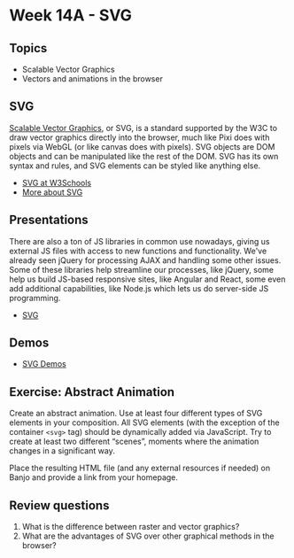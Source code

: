 # Week 14A - SVG

## Topics
- Scalable Vector Graphics
- Vectors and animations in the browser

## SVG
[Scalable Vector Graphics](https://www.w3.org/Graphics/SVG/About.html), or SVG, is a standard supported by the W3C to draw vector graphics directly into the browser, much like Pixi does with pixels via WebGL (or like canvas does with pixels). SVG objects are DOM objects and can be manipulated like the rest of the DOM. SVG has its own syntax and rules, and SVG elements can be styled like anything else.

- [SVG at W3Schools](https://www.w3schools.com/graphics/svg_intro.asp)
- [More about SVG](https://en.wikipedia.org/wiki/Scalable_Vector_Graphics)

## Presentations
There are also a ton of JS libraries in common use nowadays, giving us external JS files with access to new functions and functionality. We've already seen jQuery for processing AJAX and handling some other issues. Some of these libraries help streamline our processes, like jQuery, some help us build JS-based responsive sites, like Angular and React, some even add additional capabilities, like Node.js which lets us do server-side JS programming.
- [SVG](../presentations/SVG.pdf)

## Demos
- [SVG Demos](../other-files/SVG-Demos.zip)

## Exercise: Abstract Animation
Create an abstract animation. Use at least four different types of SVG elements in your composition. All SVG elements (with the exception of the container ```<svg>``` tag) should be dynamically added via JavaScript. Try to create at least two different “scenes”, moments where the animation changes in a significant way.

Place the resulting HTML file (and any external resources if needed) on Banjo and provide a link from your homepage.

## Review questions
1. What is the difference between raster and vector graphics?
1. What are the advantages of SVG over other graphical methods in the browser?
